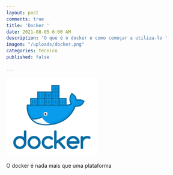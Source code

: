 ```yaml
---
layout: post
comments: true
title: 'Docker '
date: 2021-08-05 6:00 AM
description: 'O que é o docker e como começar a utiliza-lo '
imagem: "/uploads/docker.png"
categories: tecnico
published: false

---
```

![](/uploads/docker.png)

O docker é nada mais que uma plataforma 